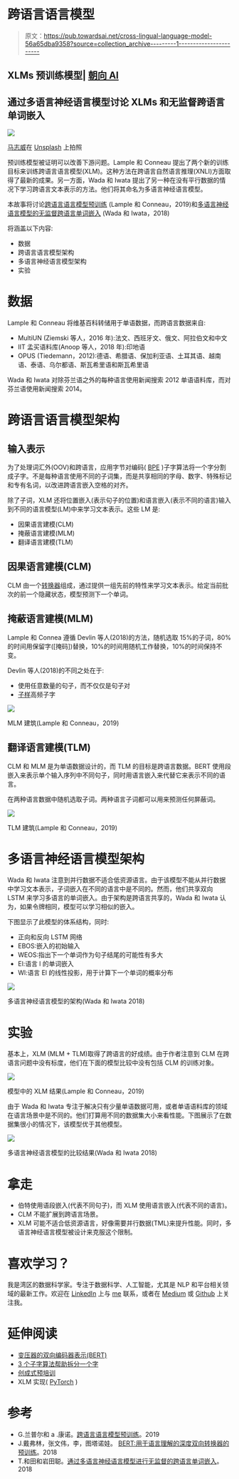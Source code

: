 # 跨语言语言模型

> 原文：<https://pub.towardsai.net/cross-lingual-language-model-56a65dba9358?source=collection_archive---------1----------------------->

## XLMs 预训练模型| [朝向 AI](https://towardsai.net)

## 通过多语言神经语言模型讨论 XLMs 和无监督跨语言单词嵌入

![](img/1d4913012d0be38aa371b798385c0c41.png)

[马志威](https://unsplash.com/@makcedward?utm_source=medium&utm_medium=referral)在 [Unsplash](https://unsplash.com?utm_source=medium&utm_medium=referral) 上拍照

预训练模型被证明可以改善下游问题。Lample 和 Conneau 提出了两个新的训练目标来训练跨语言语言模型(XLM)。这种方法在跨语言自然语言推理(XNLI)方面取得了最新的成果。另一方面，Wada 和 Iwata 提出了另一种在没有平行数据的情况下学习跨语言文本表示的方法。他们将其命名为多语言神经语言模型。

本故事将讨论[跨语言语言模型预训练](https://arxiv.org/pdf/1901.07291.pdf) (Lample 和 Conneau，2019)和[多语言神经语言模型的无监督跨语言单词嵌入](https://arxiv.org/pdf/1809.02306.pdf) (Wada 和 Iwata，2018)

将涵盖以下内容:

*   数据
*   跨语言语言模型架构
*   多语言神经语言模型架构
*   实验

# 数据

Lample 和 Conneau 将维基百科转储用于单语数据，而跨语言数据来自:

*   MultiUN (Ziemski 等人，2016 年):法文、西班牙文、俄文、阿拉伯文和中文
*   IIT 孟买语料库(Anoop 等人，2018 年):印地语
*   OPUS (Tiedemann，2012):德语、希腊语、保加利亚语、土耳其语、越南语、泰语、乌尔都语、斯瓦希里语和斯瓦希里语

Wada 和 Iwata 对除芬兰语之外的每种语言使用新闻搜索 2012 单语语料库，而对芬兰语使用新闻搜索 2014。

# 跨语言语言模型架构

## 输入表示

为了处理词汇外(OOV)和跨语言，应用字节对编码( [BPE](https://towardsdatascience.com/how-subword-helps-on-your-nlp-model-83dd1b836f46) )子字算法将一个字分割成子字。不是每种语言使用不同的子词集，而是共享相同的字母、数字、特殊标记和专有名词，以改进跨语言嵌入空格的对齐。

除了子词，XLM 还将位置嵌入(表示句子的位置)和语言嵌入(表示不同的语言)输入到不同的语言模型(LM)中来学习文本表示。这些 LM 是:

*   因果语言建模(CLM)
*   掩蔽语言建模(MLM)
*   翻译语言建模(TLM)

## 因果语言建模(CLM)

CLM 由一个[转换器](https://towardsdatascience.com/combining-supervised-learning-and-unsupervised-learning-to-improve-word-vectors-d4dea84ec36b)组成，通过提供一组先前的特性来学习文本表示。给定当前批次的前一个隐藏状态，模型预测下一个单词。

## 掩蔽语言建模(MLM)

Lample 和 Connea 遵循 Devlin 等人(2018)的方法，随机选取 15%的子词，80%的时间用保留字([掩码])替换，10%的时间用随机工作替换，10%的时间保持不变。

Devlin 等人(2018)的不同之处在于:

*   使用任意数量的句子，而不仅仅是句子对
*   [子样](https://towardsdatascience.com/how-negative-sampling-work-on-word2vec-7bf8d545b116)高频子字

![](img/c20087bf751602f647ac2916e06f8a76.png)

MLM 建筑(Lample 和 Conneau，2019)

## 翻译语言建模(TLM)

CLM 和 MLM 是为单语数据设计的，而 TLM 的目标是跨语言数据。BERT 使用段嵌入来表示单个输入序列中不同句子，同时用语言嵌入来代替它来表示不同的语言。

在两种语言数据中随机选取子词。两种语言子词都可以用来预测任何屏蔽词。

![](img/b4f2568792730183d40bfef0225aecd3.png)

TLM 建筑(Lample 和 Conneau，2019)

# 多语言神经语言模型架构

Wada 和 Iwata 注意到并行数据不适合低资源语言。由于该模型不能从并行数据中学习文本表示，子词嵌入在不同的语言中是不同的。然而，他们共享双向 LSTM 来学习多语言的单词嵌入。由于架构是跨语言共享的，Wada 和 Iwata 认为，如果令牌相同，模型可以学习相似的嵌入。

下图显示了此模型的体系结构，同时:

*   正向和反向 LSTM 网络
*   EBOS:嵌入的初始输入
*   WEOS:指出下一个单词作为句子结尾的可能性有多大
*   El:语言 l 的单词嵌入
*   Wl:语言 El 的线性投影，用于计算下一个单词的概率分布

![](img/2179ad1892673ea6ce3bcbeef411f697.png)

多语言神经语言模型的架构(Wada 和 Iwata 2018)

# 实验

基本上，XLM (MLM + TLM)取得了跨语言的好成绩。由于作者注意到 CLM 在跨语言问题中没有标度，他们在下面的模型比较中没有包括 CLM 的训练对象。

![](img/3a9f9787b79ab2ac52af5810beea3b67.png)

模型中的 XLM 结果(Lample 和 Conneau，2019)

由于 Wada 和 Iwata 专注于解决只有少量单语数据可用，或者单语语料库的领域在语言场景中是不同的。他们打算用不同的数据集大小来看性能。下图展示了在数据集很小的情况下，该模型优于其他模型。

![](img/391a26c95bcaf917fcca75ab7e3d9697.png)

多语言神经语言模型的比较结果(Wada 和 Iwata 2018)

# 拿走

*   伯特使用语段嵌入(代表不同句子)，而 XLM 使用语言嵌入(代表不同的语言)。
*   CLM 不能扩展到跨语言场景。
*   XLM 可能不适合低资源语言，好像需要并行数据(TML)来提升性能。同时，多语言神经语言模型被设计来克服这个限制。

# 喜欢学习？

我是湾区的数据科学家。专注于数据科学、人工智能，尤其是 NLP 和平台相关领域的最新工作。欢迎在 [LinkedIn](https://www.linkedin.com/in/edwardma1026) 上与 [me](https://makcedward.github.io/) 联系，或者在 [Medium](http://medium.com/@makcedward/) 或 [Github](https://github.com/makcedward) 上关注我。

# 延伸阅读

*   [变压器的双向编码器表示(BERT)](https://towardsdatascience.com/how-bert-leverage-attention-mechanism-and-transformer-to-learn-word-contextual-relations-5bbee1b6dbdb)
*   [3 个子字算法帮助拆分一个字](https://towardsdatascience.com/how-subword-helps-on-your-nlp-model-83dd1b836f46)
*   [创成式预培训](https://towardsdatascience.com/combining-supervised-learning-and-unsupervised-learning-to-improve-word-vectors-d4dea84ec36b)
*   XLM 实现( [PyTorch](https://github.com/facebookresearch/XLM) )

# 参考

*   G.兰普尔和 a .康诺。[跨语言语言模型预训练](https://arxiv.org/pdf/1901.07291.pdf)。2019
*   J.戴弗林，张文伟，李，图塔诺娃。 [BERT:用于语言理解的深度双向转换器的预训练](https://arxiv.org/pdf/1810.04805.pdf)。2018
*   T.和田和岩田聪。[通过多语言神经语言模型进行无监督的跨语言单词嵌入](https://arxiv.org/pdf/1809.02306.pdf)。2018